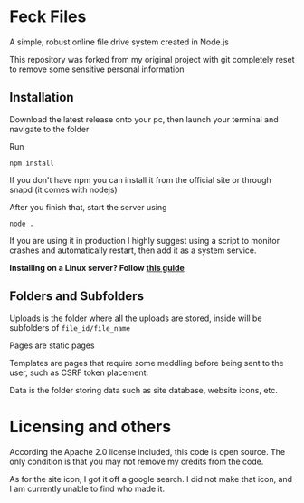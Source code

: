 # Feck Files

A simple, robust online file drive system created in Node.js 

This repository was forked from my original project with git completely reset to remove some sensitive personal information


## Installation

Download the latest release onto your pc, then launch your terminal and navigate to the folder

Run 
```
npm install
```

If you don't have npm you can install it from the official site or through snapd (it comes with nodejs)

After you finish that, start the server using 

```
node .
```

If you are using it in production I highly suggest using a script to monitor crashes and automatically restart,
then add it as a system service. 

**Installing on a Linux server? Follow [this guide](https://github.com/ApocalypseCalculator/Feck/blob/master/installation.md)**


## Folders and Subfolders

Uploads is the folder where all the uploads are stored, inside will be subfolders of `file_id/file_name`

Pages are static pages

Templates are pages that require some meddling before being sent to the user, such as CSRF token placement. 

Data is the folder storing data such as site database, website icons, etc. 

# Licensing and others

According the Apache 2.0 license included, this code is open source. The only condition is that you may not remove my credits from the code.

As for the site icon, I got it off a google search. I did not make that icon, and I am currently unable to find who made it.
